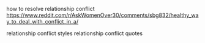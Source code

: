 how to resolve relationship conflict
https://www.reddit.com/r/AskWomenOver30/comments/sbg832/healthy_way_to_deal_with_conflict_in_a/

relationship conflict styles
relationship conflict quotes
